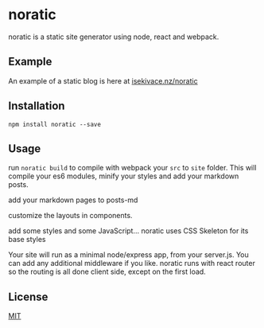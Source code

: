 # noratic
noratic is a static site generator using node, react and webpack.

## Example

An example of a static blog is here at [isekivace.nz/noratic](http://isekivace.nz/noratic)

## Installation

`npm install noratic --save`

## Usage

run `noratic build` to compile with webpack your `src` to `site` folder. This will compile your es6 modules, minify your styles and add your markdown posts.

add your markdown pages to posts-md

customize the layouts in components.

add some styles and some JavaScript... noratic uses CSS Skeleton for its base styles

Your site will run as a minimal node/express app, from your server.js. You can add any additional middleware if you like. noratic runs with react router so the routing is all done client side, except on the first load.

## License

[MIT](http://opensource.org/licenses/MIT)
